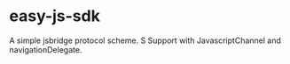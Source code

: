 
# easy-js-sdk

A simple jsbridge protocol scheme.
S
Support with JavascriptChannel and navigationDelegate.
